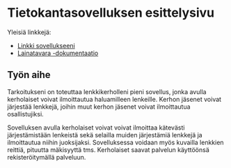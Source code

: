 # Tietokantasovelluksen esittelysivu

Yleisiä linkkejä:

* [Linkki sovellukseeni](https://www.cs.helsinki.fi)
* [Lainatavara -dokumentaatio](https://github.com/HenkkaL/Tsoha-Bootstrap/blob/master/doc/dokumentaatio.pdf)

## Työn aihe

Tarkoitukseni on toteuttaa lenkkikerholleni pieni sovellus, jonka avulla kerholaiset voivat ilmoittautua haluamilleen lenkeille. Kerhon jäsenet voivat järjestää lenkkejä, joihin muut kerhon jäsenet voivat ilmoittautua osallistujiksi. 

Sovelluksen avulla kerholaiset voivat voivat ilmoittaa kätevästi järjestämistään lenkeistä  sekä selailla muiden järjestämiä lenkkejä ja ilmoittautua niihin juoksijaksi. Sovelluksessa voidaan myös kuvailla lenkkien reittiä, pituutta mäkisyyttä tms. Kerholaiset saavat palvelun käyttöönsä rekisteröitymällä palveluun.
